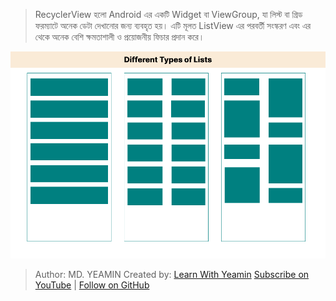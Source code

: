 >RecyclerView হলো Android এর একটি Widget বা ViewGroup, যা লিস্ট বা গ্রিড ফরম্যাটে অনেক ডেটা দেখানোর জন্য ব্যবহৃত হয়। এটি মূলত ListView এর পরবর্তী সংস্করণ এবং এর থেকে অনেক বেশি ক্ষমতাশালী ও প্রয়োজনীয় ফিচার প্রদান করে।

![Difference](images/lists.png)

>Author: MD. YEAMIN
> Created by: [Learn With Yeamin](https://www.youtube.com/@LearnWithYeamin)
> [Subscribe on YouTube](https://www.youtube.com/@LearnWithYeamin) | [Follow on GitHub](https://github.com/YeaminDevs)